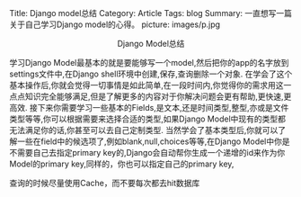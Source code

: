 Title: Django model总结
Category: Article
Tags: blog
Summary: 一直想写一篇关于自己学习Django model的心得。
picture: images/p.jpg


<center>Django Model总结</center>

学习Django Model最基本的就是要能够写一个model,然后把你的app的名字放到settings文件中,在Django shell环境中创建,保存,查询删除一个对象.
在学会了这个基本操作后,你就会觉得一切事情是如此简单,在一段时间内,你觉得你的需求用这一点点知识完全能够满足,但是了解更多的内容对于你解决问题会更有帮助,更快速,更高效.
接下来你需要学习一些基本的Fields,是文本,还是时间类型,整型,亦或是文件类型等等,你可以根据需要来选择合适的类型,如果Django Model中现有的类型都无法满足你的话,你甚至可以去自己定制类型.
当然学会了基本类型后,你就可以了解一些在field中的候选项了,例如blank,null,choices等等,在Django Model中你是不需要自己去指定primary key的,Django会自动帮你生成一个递增的id来作为你Model的primary key,同样的，你也可以指定自己的primary key,

查询的时候尽量使用Cache，而不要每次都去hit数据库